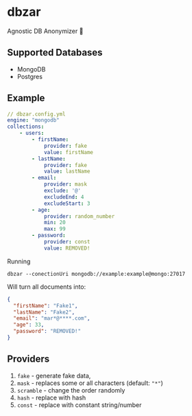 # dbzar

Agnostic DB Anonymizer 👻

## Supported Databases

- MongoDB
- Postgres

## Example

```yaml
// dbzar.config.yml
engine: "mongodb"
collections:
    - users:
        - firstName:
            provider: fake
            value: firstName
        - lastName:
            provider: fake
            value: lastName
	    - email:
            provider: mask
            exclude: '@'
            excludeEnd: 4
            excludeStart: 3
        - age:
            provider: random_number
            min: 20
            max: 99
        - password:
            provider: const
            value: REMOVED!

```

Running

```
dbzar --conectionUri mongodb://example:example@mongo:27017
```

Will turn all documents into:

```json
{
  "firstName": "Fake1",
  "lastName": "Fake2",
  "email": "mar*@****.com",
  "age": 33,
  "password": "REMOVED!"
}
```

## Providers

1. `fake` - generate fake data,
2. `mask` - replaces some or all characters (default: `"*"`)
3. `scramble` - change the order randomly
4. `hash` - replace with hash
5. `const` - replace with constant string/number
